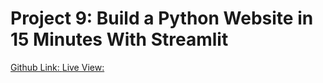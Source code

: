 # Project 9: Build a Python Website in 15 Minutes With Streamlit

[Github Link: ](https://github.com/Qiratsumra/streamlit_01)
[Live View: ](https://app01-qs.streamlit.app/)